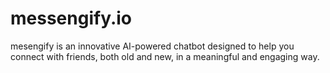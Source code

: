 # messengify.io
mesengify is an innovative AI-powered chatbot designed to help you connect with friends, both old and new, in a meaningful and engaging way.
